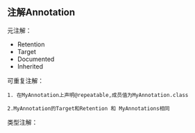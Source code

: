 ## 注解Annotation
元注解：
 - Retention
 - Target
 - Documented
 - Inherited

可重复注解：
            
    1. 在MyAnnotation上声明@repeatable,成员值为MyAnnotation.class

    2.MyAnnotation的Target和Retention 和 MyAnnotations相同

类型注解：
    